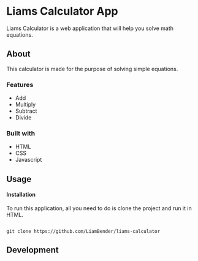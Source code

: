 # Liams Calculator App
Liams Calculator is a web application that will help you solve math equations.

## About
This calculator is made for the purpose of solving simple equations.

### Features
- Add
- Multiply
- Subtract
- Divide

### Built with
- HTML
- CSS
- Javascript
  
## Usage

#### Installation
To run this application, all you need to do is clone the project and run it in HTML.

```console

git clone https://github.com/LiamBender/liams-calculator

```

## Development
